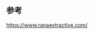 ## 参考

<a href="https://www.ranaextractive.com/" target="_blank">https://www.ranaextractive.com/</a>
